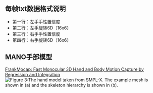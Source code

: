
## 每帧txt数据格式说明
- 第一行：左手手性置信度
- 第二行：左手旋转6D（16x6）
- 第三行：右手手性置信度
- 第四行：右手旋转6D（16x6）

## MANO手部模型
[FrankMocap: Fast Monocular 3D Hand and Body Motion Capture by Regression and Integration](https://ar5iv.labs.arxiv.org/html/2008.08324)
![Figure 3:The hand model taken from SMPL-X. The example mesh is shown in (a) and the skeleton hierarchy is shown in (b).](https://ar5iv.labs.arxiv.org/html/2008.08324/assets/x3.png)

